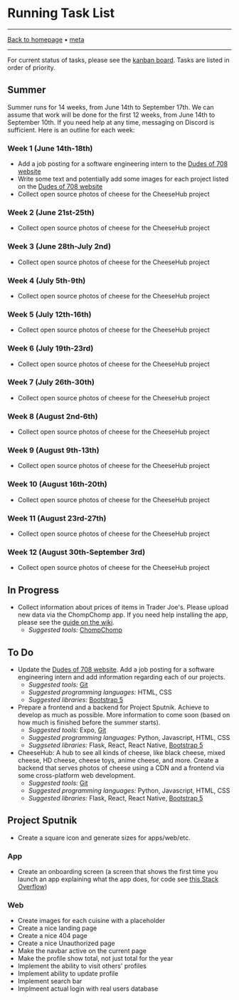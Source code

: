 # Running Task List

-----

[Back to homepage](../..) • [meta](..)

-----

For current status of tasks, please see the [kanban board](https://github.com/orgs/dudesof708/projects/3). Tasks are listed in order of priority.

## Summer

Summer runs for 14 weeks, from June 14th to September 17th. We can assume that work will be done for the first 12 weeks, from June 14th to September 10th. If you need help at any time, messaging on Discord is sufficient. Here is an outline for each week:

### Week 1 (June 14th-18th)

* Add a job posting for a software engineering intern to the [Dudes of 708 website](https://dudesof708.com)
* Write some text and potentially add some images for each project listed on the [Dudes of 708 website](https://dudesof708.com)
* Collect open source photos of cheese for the CheeseHub project

### Week 2 (June 21st-25th)

* Collect open source photos of cheese for the CheeseHub project

### Week 3 (June 28th-July 2nd)

* Collect open source photos of cheese for the CheeseHub project

### Week 4 (July 5th-9th)

* Collect open source photos of cheese for the CheeseHub project

### Week 5 (July 12th-16th)

* Collect open source photos of cheese for the CheeseHub project

### Week 6 (July 19th-23rd)

* Collect open source photos of cheese for the CheeseHub project

### Week 7 (July 26th-30th)

* Collect open source photos of cheese for the CheeseHub project

### Week 8 (August 2nd-6th)

* Collect open source photos of cheese for the CheeseHub project

### Week 9 (August 9th-13th)

* Collect open source photos of cheese for the CheeseHub project

### Week 10 (August 16th-20th)

* Collect open source photos of cheese for the CheeseHub project

### Week 11 (August 23rd-27th)

* Collect open source photos of cheese for the CheeseHub project

### Week 12 (August 30th-September 3rd)

* Collect open source photos of cheese for the CheeseHub project

## In Progress

* Collect information about prices of items in Trader Joe's. Please upload new data via the ChompChomp app. If you need help installing the app, please see the [guide on the wiki](../../software/chompchomp/).
  * *Suggested tools:* [ChompChomp](../../software/chompchomp/)

## To Do

* Update the [Dudes of 708 website](https://dudesof708.com). Add a job posting for a software engineering intern and add information regarding each of our projects.
  * *Suggested tools:* [Git](../../software/git/)
  * *Suggested programming languages:* HTML, CSS
  * *Suggested libraries:* [Bootstrap 5](https://getbootstrap.com/)
* Prepare a frontend and a backend for Project Sputnik. Achieve to develop as much as possible. More information to come soon (based on how much is finished before the summer starts).
  * *Suggested tools:* Expo, [Git](../../software/git/)
  * *Suggested programming languages:* Python, Javascript, HTML, CSS
  * *Suggseted libraries:* Flask, React, React Native, [Bootstrap 5](https://getbootstrap.com/)
* CheeseHub: A hub to see all kinds of cheese, like black cheese, mixed cheese, HD cheese, cheese toys, anime cheese, and more. Create a backend that serves photos of cheese using a CDN and a frontend via some cross-platform web development.
  * *Suggested tools:* [Git](../../software/git/)
  * *Suggested programming languages:* Python, Javascript, HTML, CSS
  * *Suggested libraries:* Flask, React, React Native, [Bootstrap 5](https://getbootstrap.com/)

## Project Sputnik

* Create a square icon and generate sizes for apps/web/etc.

### App

* Create an onboarding screen (a screen that shows the first time you launch an app explaining what the app does, for code see [this Stack Overflow](https://stackoverflow.com/questions/40715266/how-to-detect-first-launch-in-react-native))

### Web

* Create images for each cuisine with a placeholder
* Create a nice landing page
* Create a nice 404 page
* Create a nice Unauthorized page
* Make the navbar active on the current page
* Make the profile show total, not just total for the year
* Implement the ability to visit others' profiles
* Implement ability to update profile
* Implement search bar
* Implmeent actual login with real users database
